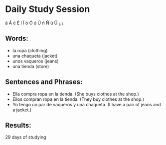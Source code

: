 # Daily Study Session 

á  Á é  É  í  Í   ó   Ó   ú  Ú  ñ  Ñ ü  Ü ¿ ¡  

## Words:
*  la ropa (clothing)
*  una chaqueta (jacket)
*  unos vaqueros (jeans)
*  una tienda (store)


## Sentences and Phrases:
*  Ella compra ropa en la tienda. (She buys clothes at the shop.)
*  Ellos compran ropa en la tienda. (They buy clothes at the shop.)
*  Yo tengo un par de vaqueros y una chaqueta. (I have a pair of jeans and a jacket.)



## Results:
29 days of studying 